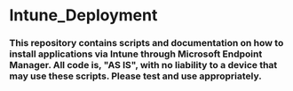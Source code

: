 # Intune_Deployment
### This repository contains scripts and documentation on how to install applications via Intune through Microsoft Endpoint Manager. All code is, **"AS IS"**, with no liability to a device that may use these scripts. Please test and use appropriately. 
